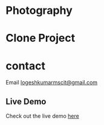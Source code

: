 # Photography

# Clone Project

# contact
   Email [logeshkumarmscit@gmail.com](logeshkumarmscit@gmail.com)

## Live Demo

Check out the live demo [here](https://Ravananlogesh.github.io/Photography/Photography.html)
